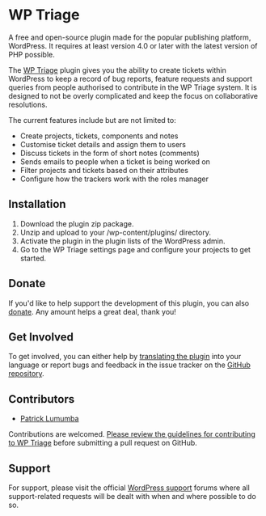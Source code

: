 # WP Triage

A free and open-source plugin made for the popular publishing platform, WordPress. It requires at least version 4.0 or later with the latest version of PHP possible.

The [WP Triage](https://wordpress.org/plugins/wp-triage/) plugin gives you the ability to create tickets within WordPress to keep a record of bug reports, feature requests and support queries from people authorised to contribute in the WP Triage system. It is designed to not be overly complicated and keep the focus on collaborative resolutions.

The current features include but are not limited to:

* Create projects, tickets, components and notes
* Customise ticket details and assign them to users
* Discuss tickets in the form of short notes (comments)
* Sends emails to people when a ticket is being worked on
* Filter projects and tickets based on their attributes
* Configure how the trackers work with the roles manager

## Installation

1. Download the plugin zip package.
2. Unzip and upload to your /wp-content/plugins/ directory.
3. Activate the plugin in the plugin lists of the WordPress admin.
4. Go to the WP Triage settings page and configure your projects to get started.

## Donate

If you'd like to help support the development of this plugin, you can also [donate](https://wptriage.cloud/donate). Any amount helps a great deal, thank you!

## Get Involved

To get involved, you can either help by [translating the plugin](https://translate.wordpress.org/projects/wp-plugins/wp-triage) into your language or report bugs and feedback in the issue tracker on the [GitHub repository](https://github.com/wpcorner/wp-triage).

## Contributors

- [Patrick Lumumba](https://github.com/lumumbapl)

Contributions are welcomed. [Please review the guidelines for contributing to WP Triage](https://github.com/wpcorner/wp-triage/blob/main/CONTRIBUTING.md) before submitting a pull request on GitHub.

## Support

For support, please visit the official [WordPress support](https://wordpress.org/support/) forums where all support-related requests will be dealt with when and where possible to do so.

